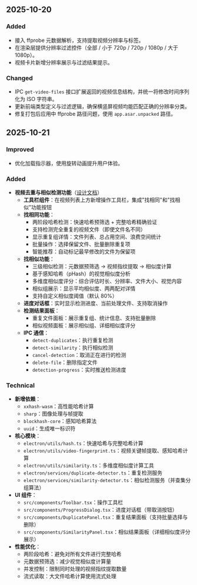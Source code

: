 ## 2025-10-20

### Added

- 接入 ffprobe 元数据解析，支持提取视频分辨率与标签。
- 在渲染层提供分辨率过滤控件（全部 / 小于 720p / 720p / 1080p / 大于 1080p）。
- 视频卡片新增分辨率展示与过滤结果提示。

### Changed

- IPC `get-video-files` 接口扩展返回的视频信息结构，并统一将修改时间序列化为 ISO 字符串。
- 更新前端类型定义与过滤逻辑，确保横竖屏视频均能匹配正确的分辨率分类。
- 修复打包后应用中 ffprobe 路径问题，使用 `app.asar.unpacked` 路径。

## 2025-10-21

### Improved

- 优化加载指示器，使用旋转动画提升用户体验。

### Added

- **视频去重与相似检测功能**（[设计文档](duplicate-similarity-detection-plan.md)）
  - **工具栏组件**：在视频列表上方新增操作工具栏，集成"找相同"和"找相似"功能按钮
  - **找相同功能**：
    - 两阶段哈希检测：快速哈希预筛选 + 完整哈希精确验证
    - 支持检测完全重复的视频文件（即使文件名不同）
    - 显示重复组详情：文件列表、总占用空间、浪费空间统计
    - 批量操作：选择保留文件、批量删除重复项
    - 智能推荐：自动标记最早修改的文件为保留项
  - **找相似功能**：
    - 三级相似检测：元数据预筛选 → 视频指纹提取 → 相似度计算
    - 基于感知哈希（pHash）的视觉相似度分析
    - 多维度相似度评分：综合评估时长、分辨率、文件大小、视觉内容
    - 相似组展示：显示平均相似度、两两配对详情
    - 支持自定义相似度阈值（默认 80%）
  - **进度对话框**：实时显示检测进度、当前处理文件、支持取消操作
  - **检测结果面板**：
    - 重复文件面板：展示重复组、统计信息、支持批量删除
    - 相似视频面板：展示相似组、详细相似度评分
  - **IPC 通信**：
    - `detect-duplicates`：执行重复检测
    - `detect-similarity`：执行相似检测
    - `cancel-detection`：取消正在进行的检测
    - `delete-file`：删除指定文件
    - `detection-progress`：实时推送检测进度

### Technical

- **新增依赖**：
  - `xxhash-wasm`：高性能哈希计算
  - `sharp`：图像处理与帧提取
  - `blockhash-core`：感知哈希算法
  - `uuid`：生成唯一标识符
- **核心模块**：
  - `electron/utils/hash.ts`：快速哈希与完整哈希计算
  - `electron/utils/video-fingerprint.ts`：视频关键帧提取、感知哈希计算
  - `electron/utils/similarity.ts`：多维度相似度计算工具
  - `electron/services/duplicate-detector.ts`：重复检测服务
  - `electron/services/similarity-detector.ts`：相似检测服务（并查集分组算法）
- **UI 组件**：
  - `src/components/Toolbar.tsx`：操作工具栏
  - `src/components/ProgressDialog.tsx`：进度对话框（带取消按钮）
  - `src/components/DuplicatePanel.tsx`：重复结果面板（支持批量选择与删除）
  - `src/components/SimilarityPanel.tsx`：相似结果面板（详细相似度评分展示）
- **性能优化**：
  - 两阶段哈希：避免对所有文件进行完整哈希
  - 元数据预筛选：减少视觉相似度计算量
  - 并发控制：限制同时处理的视频指纹提取数量
  - 流式读取：大文件哈希计算使用流式处理

